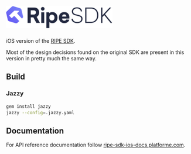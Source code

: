 <h1><a href="https://tech.platforme.com"><img src="res/logo.svg" alt="RIPE SDK iOS" height="60" style="height: 60px;"></a></h1>

iOS version of the [RIPE SDK](https://github.com/ripe-tech/ripe-sdk).

Most of the design decisions found on the original SDK are present in this version in pretty much the same way.

## Build

### Jazzy

```bash
gem install jazzy
jazzy --config=.jazzy.yaml
```

## Documentation

For API reference documentation follow [ripe-sdk-ios-docs.platforme.com](https://ripe-sdk-ios-docs.platforme.com).
